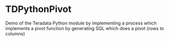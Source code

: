 # TDPythonPivot
Demo of the Teradata Python module by implementing a process which implements a pivot function by generating SQL which does a pivot (rows to columns)
